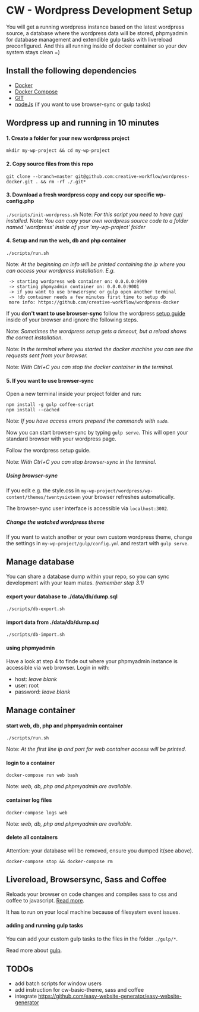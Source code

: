 # CW - Wordpress Development Setup
You will get a running wordpress instance based on the latest wordpress source, a database where the wordpress data will be stored, phpmyadmin for database management and extendible gulp tasks with livereload preconfigured. And this all running inside of docker container so your dev system stays clean =)

## Install the following dependencies
  * [Docker](https://docs.docker.com/engine/installation)
  * [Docker Compose](https://docs.docker.com/compose/install/)
  * [GIT](https://git-scm.com/book/en/v2/Getting-Started-Installing-Git)
  * [nodeJs](https://nodejs.org) (if you want to use browser-sync or gulp tasks)

## Wordpress up and running in 10 minutes

#### 1. Create a folder for your new wordpress project
`mkdir my-wp-project && cd my-wp-project`


#### 2. Copy source files from this repo
`git clone --branch=master git@github.com:creative-workflow/wordpress-docker.git . && rm -rf ./.git*`


#### 3. Download a fresh wordpress copy and copy our specific wp-config.php
`./scripts/init-wordpress.sh`
Note: *For this script you need to have [curl](https://curl.haxx.se/) installed.*
Note: *You can copy your own wordpress source code to a folder named 'wordpress' inside of your 'my-wp-project' folder*

#### 4. Setup and run the web, db and php container
`./scripts/run.sh`

Note: *At the beginning an info will be printed containing the ip where you can access your wordpress installation. E.g.*

```
 -> starting wordpress web container on: 0.0.0.0:9999
 -> starting phpmyadmin container on: 0.0.0.0:9001
 -> if you want to use browsersync or gulp open another terminal
 -> !db container needs a few minutes first time to setup db
 more info: https://github.com/creative-workflow/wordpress-docker
```

If you **don't want to use browser-sync** follow the wordpress [setup guide](https://codex.wordpress.org/Installing_WordPress#Step_5:_Run_the_Install_Script) inside of your browser and ignore the following steps.

Note: *Sometimes the wordpress setup gets a timeout, but a reload shows the correct installation.*

Note: *In the terminal where you started the docker machine you can see the requests sent from your browser.*

Note: *With Ctrl+C you can stop the docker container in the terminal.*


#### 5. If you want to use browser-sync
Open a new terminal inside your project folder and run:

```
npm install -g gulp coffee-script
npm install --cached
```

Note: *If you have access errors prepend the commands with `sudo`.*

Now you can start browser-sync by typing `gulp serve`. This will open your standard browser with your wordpress page.

Follow the wordpress setup guide.

Note: *With Ctrl+C you can stop browser-sync in the terminal.*

##### Using browser-sync

If you edit e.g. the style.css in `my-wp-project/wordpress/wp-content/themes/twentysixteen` your browser refreshes automatically.

The browser-sync user interface is accessible via `localhost:3002`.

##### Change the watched wordpress theme

If you want to watch another or your own custom wordpress theme, change the settings in `my-wp-project/gulp/config.yml` and restart with `gulp serve`.


## Manage database
You can share a database dump within your repo, so you can sync development with your team mates. *(remember step 3.1)*
#### export your database to ./data/db/dump.sql
`./scripts/db-export.sh`

#### import data from ./data/db/dump.sql
`./scripts/db-import.sh`

#### using phpmyadmin
Have a look at step 4 to finde out where your phpmyadmin instance is accessible via web browser. Login in with:
  * host: *leave blank*
  * user: root
  * password: *leave blank*

## Manage container
#### start web, db, php and phpmyadmin container
`./scripts/run.sh`

Note: *At the first line ip and port for web container access will be printed.*

#### login to a container
`docker-compose run web bash`

Note: *web, db, php and phpmyadmin are available.*

#### container log files
`docker-compose logs web`

Note: *web, db, php and phpmyadmin are available.*



#### delete all containers
Attention: your database will be removed, ensure you dumped it(see above).

`docker-compose stop && docker-compose rm`


## Livereload, Browsersync, Sass and Coffee
Reloads your browser on code changes and compiles sass to css and coffee to javascript. [Read more](https://www.browsersync.io/).

It has to run on your local machine because of filesystem event issues.

#### adding and running gulp tasks
You can add your custom gulp tasks to the files in the folder `./gulp/*`.

Read more about [gulp](https://github.com/gulpjs/gulp/blob/master/docs/API.md).


## TODOs
  * add batch scripts for window users
  * add instruction for cw-basic-theme, sass and coffee
  * integrate https://github.com/easy-website-generator/easy-website-generator
